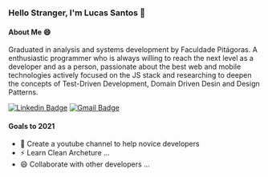### Hello Stranger, I'm Lucas Santos 👋



#### About Me 😄

Graduated in analysis and systems development by Faculdade Pitágoras. A enthusiastic programmer who is always willing to reach the next level as a developer and as a person, passionate about the best web and mobile technologies actively focused on the JS stack and researching to deepen the concepts of Test-Driven Development, Domain Driven Desin and Design Patterns.

[![Linkedin Badge](https://img.shields.io/badge/-Lucas%20Santos-6633cc?style=flat-square&logo=Linkedin&logoColor=white&link=https://www.linkedin.com/in/lucas-santos-95767a16a/)](https://www.linkedin.com/in/lucas-santos-95767a16a/) 
[![Gmail Badge](https://img.shields.io/badge/-dev_lucas.santoS@hotmail.com-6633cc?style=flat-square&logo=Gmail&logoColor=white&link=mailto:dev_lucas.santoS@hotmail.com)](mailto:dev_lucas.santoS@hotmail.com)


#### Goals to 2021
- 🔭 Create a youtube channel to help novice developers
- ⚡ Learn Clean Archeture ...
- 😄 Collaborate with other developers ...


